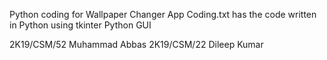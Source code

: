 Python coding for Wallpaper Changer App
Coding.txt has the code written in Python using tkinter Python GUI





2K19/CSM/52 Muhammad Abbas
2K19/CSM/22 Dileep Kumar
